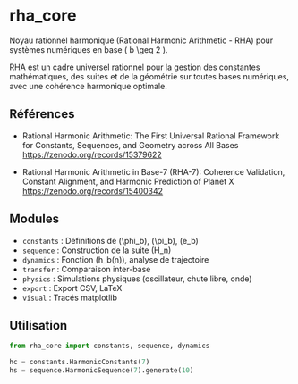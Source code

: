 # rha_core

Noyau rationnel harmonique (Rational Harmonic Arithmetic - RHA) pour systèmes numériques en base \( b \geq 2 \).

RHA est un cadre universel rationnel pour la gestion des constantes mathématiques, des suites et de la géométrie sur toutes bases numériques, avec une cohérence harmonique optimale.

## Références

- Rational Harmonic Arithmetic: The First Universal Rational Framework for Constants, Sequences, and Geometry across All Bases  
  https://zenodo.org/records/15379622  

- Rational Harmonic Arithmetic in Base-7 (RHA-7): Coherence Validation, Constant Alignment, and Harmonic Prediction of Planet X  
  https://zenodo.org/records/15400342  

## Modules

- `constants` : Définitions de \(\phi_b\), \(\pi_b\), \(e_b\)  
- `sequence` : Construction de la suite \(H_n\)  
- `dynamics` : Fonction \(h_b(n)\), analyse de trajectoire  
- `transfer` : Comparaison inter-base  
- `physics` : Simulations physiques (oscillateur, chute libre, onde)  
- `export` : Export CSV, LaTeX  
- `visual` : Tracés matplotlib  

## Utilisation

```python
from rha_core import constants, sequence, dynamics

hc = constants.HarmonicConstants(7)
hs = sequence.HarmonicSequence(7).generate(10)
